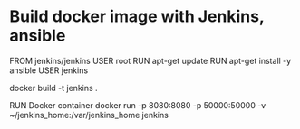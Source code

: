 <h1>Build docker image with Jenkins, ansible </h1>

FROM jenkins/jenkins
USER root
RUN apt-get update
RUN apt-get install -y ansible
USER jenkins


docker build -t jenkins .

RUN Docker container 
docker run -p 8080:8080 -p 50000:50000 -v ~/jenkins_home:/var/jenkins_home jenkins